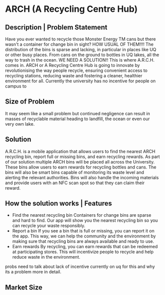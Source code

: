 # ARCH (A Recycling Centre Hub)   

## Description | Problem Statement
Have you ever wanted to recycle those Monster Energy TM cans but there wasn't a container for change bin in sight? HOW USUAL OF THEM!!!! The distribution of the bins is sparse and lacking, in particular in places like UQ or other busy places. From cans on the ground to bottles in UQ lakes, all the way to trash in the ocean. WE NEED A SOLUTION!! This is where A.R.C.H. comes in. ARCH or A Recycling Centre Hub is going to innovate by revolutionising the way people recycle, ensuring convenient access to recycling stations, reducing waste and fostering a cleaner, healthier environment for all. Currently the university has no incentive for people on campus to 

## Size of Problem
It may seem like a small problem but continued negligence can result in masses of recyclable material heading to landfill, the ocean or even our very own  lake. 


## Solution
A.R.C.H. is a mobile application that allows users to find the nearest ARCH recycling bin, report full or missing bins, and earn recycling rewards. As part of our solution multiple ARCH bins will be placed all across the University. These bins allow users to earn rewards for recycling bottles and cans. The bins will also be smart bins capable of monitoring its waste level and alerting the relevant authorities. Bins will also handle the incoming materials and provide users with an NFC scan spot so that they can claim their reward. 


## How the solution works | Features
- Find the nearest recycling bin
    Containers for change bins are sparse and hard to find. Our app will show you the nearest recycling bin so you can recycle your waste responsibly.
- Report a bin
    If you see a bin that is full or missing, you can report it on the app. This way, we can help the community and the environment by making sure that recycling bins are always available and ready to use.
- Earn rewards
    By recycling, you can earn rewards that can be redeemed at participating stores. This will incentivize people to recycle and help reduce waste in the environment.

probs need to talk about lack of incentive currently on uq for this and why its a problem more in detail. 



## Market Size

